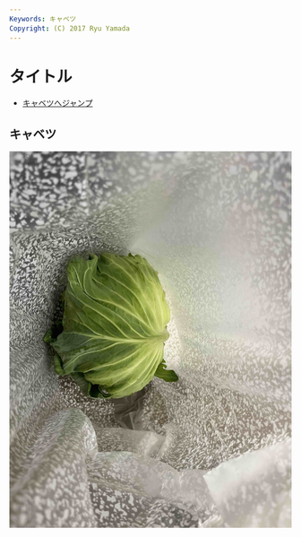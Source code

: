 ```yaml
---
Keywords: キャベツ
Copyright: (C) 2017 Ryu Yamada
---
```



# タイトル
* [キャベツへジャンプ](#white)


## <span id="white">キャベツ</span>
![キャベツ](./green.jpg)

